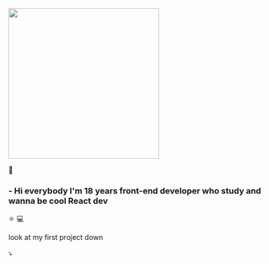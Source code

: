 
<img src="https://reactapp.ir/wp-content/uploads/reactjs.jpg" style="width:300px;">

🎨<h3> - Hi everybody I'm 18 years front-end developer who study and wanna be cool React dev</h3>⚛️
💻<p>look at my first project down</p>⤵️

